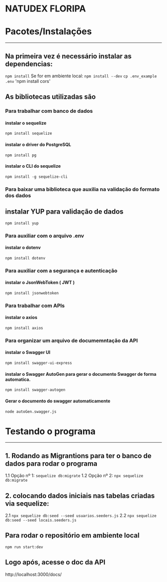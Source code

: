 

# **NATUDEX FLORIPA**



# Pacotes/Instalações
---------------------------------------------------------

## Na primeira vez é necessário instalar as dependencias:
`npm install`
 Se for em ambiente local: `npm install --dev`
`cp .env_example .env`
'npm install cors'

## As bibliotecas utilizadas são

### Para trabalhar com banco de dados
#### instalar o sequelize
`npm install sequelize` 
#### instalar o driver do PostgreSQL
`npm install pg` 
#### instalar o CLI do sequelize
`npm install -g sequelize-cli` 

### Para baixar uma biblioteca que auxilia na validação do formato dos dados
## instalar YUP para validação de dados
`npm install yup`

### Para auxiliar com o arquivo .env
#### instalar o dotenv
`npm install dotenv`

### Para auxiliar com a segurança e autenticação
#### instalar o JsonWebToken ( JWT )
`npm install jsonwebtoken`

### Para trabalhar com APIs
#### instalar o axios
`npm install axios`

### Para organizar um arquivo de documemntação da API
#### instalar o Swagger UI
`npm install swagger-ui-express`
#### instalar o Swagger AutoGen para gerar o documento Swagger de forma automatica.
`npm install swagger-autogen`
#### Gerar o documento do swagger automaticamente
`node autoGen.swagger.js`




# Testando o programa
---------------------------------------------------------

## 1. Rodando as Migrantions para ter o banco de dados para rodar o programa
1.1 Opção nº 1: `sequelize db:migrate`
1.2 Opção nº 2: `npx sequelize db:migrate`

## 2. colocando dados iniciais nas tabelas criadas via sequelize:
2.1 `npx sequelize db:seed --seed usuarios.seeders.js`
2.2 `npx sequelize db:seed --seed locais.seeders.js`

## Para rodar o repositório em ambiente local
`npm run start:dev`
## Logo após, acesse o doc da API
http://localhost:3000/docs/